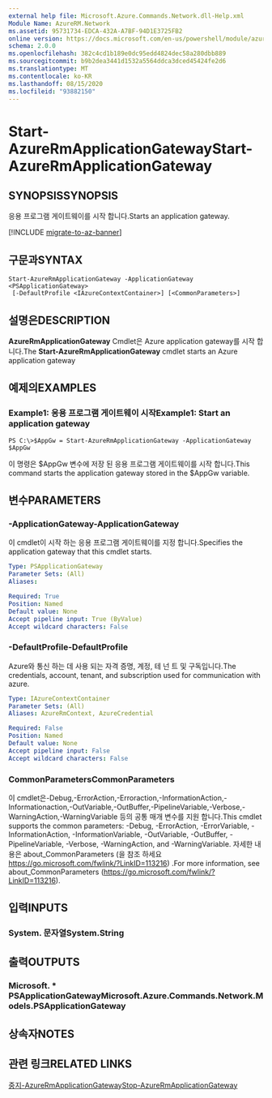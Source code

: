 ```yaml
---
external help file: Microsoft.Azure.Commands.Network.dll-Help.xml
Module Name: AzureRM.Network
ms.assetid: 95731734-EDCA-432A-A7BF-94D1E3725FB2
online version: https://docs.microsoft.com/en-us/powershell/module/azurerm.network/start-azurermapplicationgateway
schema: 2.0.0
ms.openlocfilehash: 382c4cd1b189e0dc95edd4824dec58a280dbb889
ms.sourcegitcommit: b9b2dea3441d1532a5564ddca3dced45424fe2d6
ms.translationtype: MT
ms.contentlocale: ko-KR
ms.lasthandoff: 08/15/2020
ms.locfileid: "93882150"
---
```

# <span data-ttu-id="2aa63-101">Start-AzureRmApplicationGateway</span><span class="sxs-lookup"><span data-stu-id="2aa63-101">Start-AzureRmApplicationGateway</span></span>

## <span data-ttu-id="2aa63-102">SYNOPSIS</span><span class="sxs-lookup"><span data-stu-id="2aa63-102">SYNOPSIS</span></span>
<span data-ttu-id="2aa63-103">응용 프로그램 게이트웨이를 시작 합니다.</span><span class="sxs-lookup"><span data-stu-id="2aa63-103">Starts an application gateway.</span></span>

[!INCLUDE [migrate-to-az-banner](../../includes/migrate-to-az-banner.md)]

## <span data-ttu-id="2aa63-104">구문과</span><span class="sxs-lookup"><span data-stu-id="2aa63-104">SYNTAX</span></span>

```
Start-AzureRmApplicationGateway -ApplicationGateway <PSApplicationGateway>
 [-DefaultProfile <IAzureContextContainer>] [<CommonParameters>]
```

## <span data-ttu-id="2aa63-105">설명은</span><span class="sxs-lookup"><span data-stu-id="2aa63-105">DESCRIPTION</span></span>
<span data-ttu-id="2aa63-106">**AzureRmApplicationGateway** Cmdlet은 Azure application gateway를 시작 합니다.</span><span class="sxs-lookup"><span data-stu-id="2aa63-106">The **Start-AzureRmApplicationGateway** cmdlet starts an Azure application gateway</span></span>

## <span data-ttu-id="2aa63-107">예제의</span><span class="sxs-lookup"><span data-stu-id="2aa63-107">EXAMPLES</span></span>

### <span data-ttu-id="2aa63-108">Example1: 응용 프로그램 게이트웨이 시작</span><span class="sxs-lookup"><span data-stu-id="2aa63-108">Example1: Start an application gateway</span></span>
```
PS C:\>$AppGw = Start-AzureRmApplicationGateway -ApplicationGateway $AppGw
```

<span data-ttu-id="2aa63-109">이 명령은 $AppGw 변수에 저장 된 응용 프로그램 게이트웨이를 시작 합니다.</span><span class="sxs-lookup"><span data-stu-id="2aa63-109">This command starts the application gateway stored in the $AppGw variable.</span></span>

## <span data-ttu-id="2aa63-110">변수</span><span class="sxs-lookup"><span data-stu-id="2aa63-110">PARAMETERS</span></span>

### <span data-ttu-id="2aa63-111">-ApplicationGateway</span><span class="sxs-lookup"><span data-stu-id="2aa63-111">-ApplicationGateway</span></span>
<span data-ttu-id="2aa63-112">이 cmdlet이 시작 하는 응용 프로그램 게이트웨이를 지정 합니다.</span><span class="sxs-lookup"><span data-stu-id="2aa63-112">Specifies the application gateway that this cmdlet starts.</span></span>

```yaml
Type: PSApplicationGateway
Parameter Sets: (All)
Aliases: 

Required: True
Position: Named
Default value: None
Accept pipeline input: True (ByValue)
Accept wildcard characters: False
```

### <span data-ttu-id="2aa63-113">-DefaultProfile</span><span class="sxs-lookup"><span data-stu-id="2aa63-113">-DefaultProfile</span></span>
<span data-ttu-id="2aa63-114">Azure와 통신 하는 데 사용 되는 자격 증명, 계정, 테 넌 트 및 구독입니다.</span><span class="sxs-lookup"><span data-stu-id="2aa63-114">The credentials, account, tenant, and subscription used for communication with azure.</span></span>

```yaml
Type: IAzureContextContainer
Parameter Sets: (All)
Aliases: AzureRmContext, AzureCredential

Required: False
Position: Named
Default value: None
Accept pipeline input: False
Accept wildcard characters: False
```

### <span data-ttu-id="2aa63-115">CommonParameters</span><span class="sxs-lookup"><span data-stu-id="2aa63-115">CommonParameters</span></span>
<span data-ttu-id="2aa63-116">이 cmdlet은-Debug,-ErrorAction,-Erroraction,-InformationAction,-Informationaction,-OutVariable,-OutBuffer,-PipelineVariable,-Verbose,-WarningAction,-WarningVariable 등의 공통 매개 변수를 지원 합니다.</span><span class="sxs-lookup"><span data-stu-id="2aa63-116">This cmdlet supports the common parameters: -Debug, -ErrorAction, -ErrorVariable, -InformationAction, -InformationVariable, -OutVariable, -OutBuffer, -PipelineVariable, -Verbose, -WarningAction, and -WarningVariable.</span></span> <span data-ttu-id="2aa63-117">자세한 내용은 about_CommonParameters (을 참조 하세요 https://go.microsoft.com/fwlink/?LinkID=113216) .</span><span class="sxs-lookup"><span data-stu-id="2aa63-117">For more information, see about_CommonParameters (https://go.microsoft.com/fwlink/?LinkID=113216).</span></span>

## <span data-ttu-id="2aa63-118">입력</span><span class="sxs-lookup"><span data-stu-id="2aa63-118">INPUTS</span></span>

### <span data-ttu-id="2aa63-119">System. 문자열</span><span class="sxs-lookup"><span data-stu-id="2aa63-119">System.String</span></span>

## <span data-ttu-id="2aa63-120">출력</span><span class="sxs-lookup"><span data-stu-id="2aa63-120">OUTPUTS</span></span>

### <span data-ttu-id="2aa63-121">Microsoft. \* PSApplicationGateway</span><span class="sxs-lookup"><span data-stu-id="2aa63-121">Microsoft.Azure.Commands.Network.Models.PSApplicationGateway</span></span>

## <span data-ttu-id="2aa63-122">상속자</span><span class="sxs-lookup"><span data-stu-id="2aa63-122">NOTES</span></span>

## <span data-ttu-id="2aa63-123">관련 링크</span><span class="sxs-lookup"><span data-stu-id="2aa63-123">RELATED LINKS</span></span>

[<span data-ttu-id="2aa63-124">중지-AzureRmApplicationGateway</span><span class="sxs-lookup"><span data-stu-id="2aa63-124">Stop-AzureRmApplicationGateway</span></span>](./Stop-AzureRmApplicationGateway.md)


